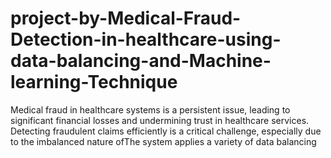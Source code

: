 # project-by-Medical-Fraud-Detection-in-healthcare-using-data-balancing-and-Machine-learning-Technique
Medical fraud in healthcare systems is a persistent issue, leading to significant  financial losses and undermining trust in healthcare services. Detecting  fraudulent claims efficiently is a critical challenge, especially due to the  imbalanced nature ofThe system applies a  variety of data balancing 
